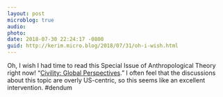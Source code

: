 ```yaml
---
layout: post
microblog: true
audio: 
photo: 
date: 2018-07-30 22:24:17 -0800
guid: http://kerim.micro.blog/2018/07/31/oh-i-wish.html
---
```

Oh, I wish I had time to read this Special Issue of Anthropological Theory right now! “[Civility: Global Perspectives](http://journals.sagepub.com/toc/anta/18/2-3).” I often feel that the discussions about this topic are overly US-centric, so this seems like an excellent intervention. #dendum 
